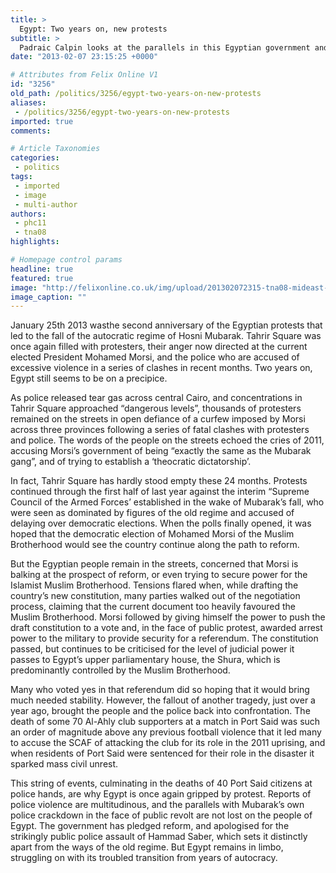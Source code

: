 ```yaml
---
title: >
  Egypt: Two years on, new protests
subtitle: >
  Padraic Calpin looks at the parallels in this Egyptian government and the last
date: "2013-02-07 23:15:25 +0000"

# Attributes from Felix Online V1
id: "3256"
old_path: /politics/3256/egypt-two-years-on-new-protests
aliases:
 - /politics/3256/egypt-two-years-on-new-protests
imported: true
comments:

# Article Taxonomies
categories:
 - politics
tags:
 - imported
 - image
 - multi-author
authors:
 - phc11
 - tna08
highlights:

# Homepage control params
headline: true
featured: true
image: "http://felixonline.co.uk/img/upload/201302072315-tna08-mideast-egypt-.jpeg10-1280x960.jpg"
image_caption: ""
---
```


January 25th 2013 wasthe second anniversary of the Egyptian protests that led to the fall of the autocratic regime of Hosni Mubarak. Tahrir Square was once again filled with protesters, their anger now directed at the current elected President Mohamed Morsi, and the police who are accused of excessive violence in a series of clashes in recent months. Two years on, Egypt still seems to be on a precipice.

As police released tear gas across central Cairo, and concentrations in Tahrir Square approached “dangerous levels”, thousands of protesters remained on the streets in open defiance of a curfew imposed by Morsi across three provinces following a series of fatal clashes with protesters and police. The words of the people on the streets echoed the cries of 2011, accusing Morsi’s government of being “exactly the same as the Mubarak gang”, and of trying to establish a ‘theocratic dictatorship’.

In fact, Tahrir Square has hardly stood empty these 24 months. Protests continued through the first half of last year against the interim “Supreme Council of the Armed Forces’ established in the wake of Mubarak’s fall, who were seen as dominated by figures of the old regime and accused of delaying over democratic elections. When the polls finally opened, it was hoped that the democratic election of Mohamed Morsi of the Muslim Brotherhood would see the country continue along the path to reform.

But the Egyptian people remain in the streets, concerned that Morsi is balking at the prospect of reform, or even trying to secure power for the Islamist Muslim Brotherhood. Tensions flared when, while drafting the country’s new constitution, many parties walked out of the negotiation process, claiming that the current document too heavily favoured the Muslim Brotherhood. Morsi followed by giving himself the power to push the draft constitution to a vote and, in the face of public protest, awarded arrest power to the military to provide security for a referendum. The constitution passed, but continues to be criticised for the level of judicial power it passes to Egypt’s upper parliamentary house, the Shura, which is predominantly controlled by the Muslim Brotherhood.

Many who voted yes in that referendum did so hoping that it would bring much needed stability. However, the fallout of another tragedy, just over a year ago, brought the people and the police back into confrontation. The death of some 70 Al-Ahly club supporters at a match in Port Said was such an order of magnitude above any previous football violence that it led many to accuse the SCAF of attacking the club for its role in the 2011 uprising, and when residents of Port Said were sentenced for their role in the disaster it sparked mass civil unrest.

This string of events, culminating in the deaths of 40 Port Said citizens at police hands, are why Egypt is once again gripped by protest. Reports of police violence are multitudinous, and the parallels with Mubarak’s own police crackdown in the face of public revolt are not lost on the people of Egypt. The government has pledged reform, and apologised for the strikingly public police assault of Hammad Saber, which sets it distinctly apart from the ways of the old regime. But Egypt remains in limbo, struggling on with its troubled transition from years of autocracy.
